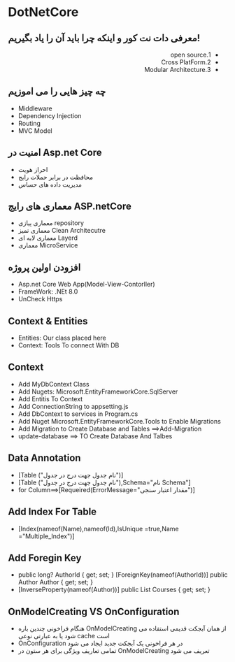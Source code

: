 # DotNetCore
<div>
<h2>معرفی دات نت کور و اینکه چرا باید آن را یاد بگیریم!</h2>
<ul style="direction:rtl;">
<li>1.open source</li>
<li>2.Cross PlatForm</li>
<li>3.Modular Architecture</li>
</ul>
<h2>چه چیز هایی را می اموزیم</h2>
<ul>
<li>Middleware </li>
<li>Dependency Injection </li>
<li>Routing </li>
<li> MVC Model </li>
</ul>

<h2>امنیت در Asp.net Core</h2>
<ul>
<li>احراز هویت </li>
<li>محافظت در برابر حملات رایج </li>
<li>مدیریت داده های حساس </li>

</ul>


<h2>معماری های رایج ASP.netCore</h2>
<ul>
<li>معماری پیازی repository </li>
<li>معماری تمیز Clean Architecutre </li>
<li>معماری لایه ای Layerd </li>
<li>معماری MicroService</li>
</ul>

<h2>افزودن  اولین پروژه</h2>
<ul>
<li>Asp.net Core Web App(Model-View-Contorller) </li>
<li> FrameWork: .NEt 8.0 </li>
<li> UnCheck Https </li>

</ul>

<h2>Context & Entities</h2>
<ul>
<li>Entities: Our class placed here </li>
<li> Context: Tools To connect With DB </li>


</ul>



<h2>Context </h2>
<ul>
<li>Add MyDbContext Class  </li>
<li> Add Nugets: Microsoft.EntityFrameworkCore.SqlServer </li>
<li> Add Entitis To Context </li>
<li> Add ConnectionString to  appsetting.js </li>
<li> Add DbContext to services in Program.cs </li>
<li>Add Nuget Microsoft.EntityFrameworkCore.Tools to Enable Migrations</li>
<li> Add Migration to Create Database and Tables ==>Add-Migration</li>
<li>update-database ==> TO Create Database And Talbes</li>
</ul>


<h2>  Data Annotation</h2>
<ul>
<li>[Table ("نام جدول جهت درج در جدول")] </li>
<li>[Table ("نام جدول جهت درج در جدول"),Schema="نام Schema"] </li>
<li> for Column==>[Requeired(ErrorMessage="مقدار اعتبار سنجی")] </li>

</ul>
<h2>  Add Index For Table</h2>
<ul>
<li>    [Index(nameof(Name),nameof(Id),IsUnique =true,Name ="Multiple_Index")]
</li>

</ul>


<h2>  Add Foregin Key</h2>
<ul>
<li>      public long? AuthorId { get; set; }
        [ForeignKey(nameof(AuthorId))]
        public Author Author { get; set; }

</li>
<li>        [InverseProperty(nameof(Author))]
        public List<Course> Courses { get; set; }
 </li>
</ul>

<h2>  OnModelCreating VS OnConfiguration</h2>
<ul>
<li>هنگام فراخونی چندین باره OnModelCreating از همان آبجکت قدیمی استفاده می شود یا به عبارتی نوعی cache  است</li>
<li>OnConfiguration در هر فراخونی یک آبجکت جدید ایجاد می شود </li>
<li> تمامی تعاریف ویژگی برای هر ستون در  OnModelCreating تعریف می شود</li>
</ul>

</div>